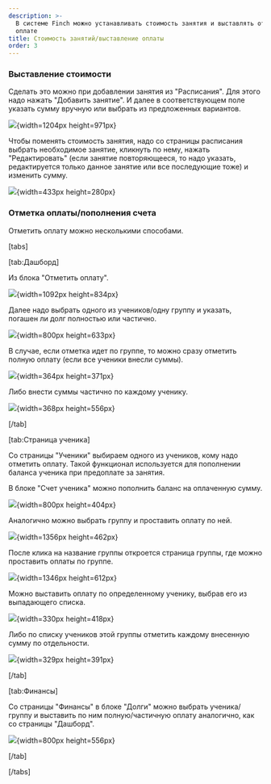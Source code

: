 ```yaml
---
description: >-
  В системе Finch можно устанавливать стоимость занятия и выставлять отметку об
  оплате
title: Стоимость занятий/выставление оплаты
order: 3
---
```


### **Выставление стоимости**

Сделать это можно при добавлении занятия из "Расписания". Для этого надо нажать "Добавить занятие". И далее в соответствующем поле указать сумму вручную или выбрать из предложенных вариантов.

![](./stoimost-zanyatii-vystavlenie-oplaty.png){width=1204px height=971px}

Чтобы поменять стоимость занятия, надо со страницы расписания выбрать необходимое занятие, кликнуть по нему, нажать "Редактировать" (если занятие повторяющееся, то надо указать, редактируется только данное занятие или все последующие тоже) и изменить сумму.

![](./stoimost-zanyatii-vystavlenie-oplaty-2.png){width=433px height=280px}

### **Отметка оплаты/пополнения счета**

Отметить оплату можно несколькими способами.

[tabs]

[tab:Дашборд]

Из блока "Отметить оплату".

![](./stoimost-zanyatii-vystavlenie-oplaty-3.png){width=1092px height=834px}

Далее надо выбрать одного из учеников/одну группу и указать, погашен ли долг полностью или частично.

![](./stoimost-zanyatii-vystavlenie-oplaty-4.png){width=800px height=633px}

В случае, если отметка идет по группе, то можно сразу отметить полную оплату (если все ученики внесли суммы).

![](./stoimost-zanyatii-vystavlenie-oplaty-5.png){width=364px height=371px}

Либо внести суммы частично по каждому ученику.

![](./stoimost-zanyatii-vystavlenie-oplaty-6.png){width=368px height=556px}





[/tab]

[tab:Страница ученика]

Со страницы "Ученики" выбираем одного из учеников, кому надо отметить оплату. Такой функционал используется для пополнении баланса ученика при предоплате за занятия.

В блоке "Счет ученика" можно пополнить баланс на оплаченную сумму.

![](./stoimost-zanyatii-vystavlenie-oplaty-7.png){width=800px height=404px}

Аналогично можно выбрать группу и проставить оплату по ней.

![](./stoimost-zanyatii-vystavlenie-oplaty-8.png){width=1356px height=462px}

После клика на название группы откроется страница группы, где можно проставить оплаты по группе.

![](./stoimost-zanyatii-vystavlenie-oplaty-9.png){width=1346px height=612px}

Можно выставить оплату по определенному ученику, выбрав его из выпадающего списка.

![](./stoimost-zanyatii-vystavlenie-oplaty-10.png){width=330px height=418px}

Либо по списку учеников этой группы отметить каждому внесенную сумму по отдельности.

![](./stoimost-zanyatii-vystavlenie-oplaty-11.png){width=329px height=391px}

[/tab]

[tab:Финансы]

Со страницы "Финансы" в блоке "Долги" можно выбрать ученика/группу и выставить по ним полную/частичную оплату аналогично, как со страницы "Дашборд".

![](./stoimost-zanyatii-vystavlenie-oplaty-12.png){width=800px height=556px}

[/tab]

[/tabs]